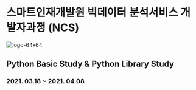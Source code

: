 # 스마트인재개발원 빅데이터 분석서비스 개발자과정 (NCS)
![logo-64x64](https://user-images.githubusercontent.com/65816974/124068556-b3f2e180-da75-11eb-995a-46448043a7d5.png)
## Python Basic Study & Python Library Study
### 2021. 03.18 ~ 2021. 04.08
